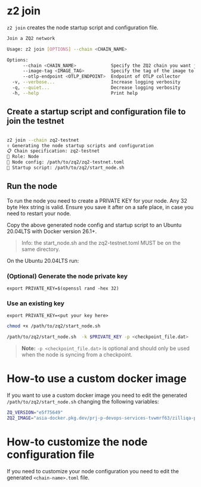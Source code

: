 # z2 join

`z2 join` creates the node startup script and configuration file.

```bash
Join a ZQ2 network

Usage: z2 join [OPTIONS] --chain <CHAIN_NAME>

Options:
      --chain <CHAIN_NAME>             Specify the ZQ2 chain you want join [possible values: zq2-infratest, zq2-devnet, zq2-testnet, zq2-mainnet]
      --image-tag <IMAGE_TAG>          Specify the tag of the image to run
      --otlp-endpoint <OTLP_ENDPOINT>  Endpoint of OTLP collector
  -v, --verbose...                     Increase logging verbosity
  -q, --quiet...                       Decrease logging verbosity
  -h, --help                           Print help
```

## Create a startup script and configuration file to join the testnet

```bash

z2 join --chain zq2-testnet
✌️ Generating the node startup scripts and configuration
📋 Chain specification: zq2-testnet
👤 Role: Node
💾 Node config: /path/to/zq2/zq2-testnet.toml
💾 Startup script: /path/to/zq2/start_node.sh
```

## Run the node

To run the node you need to create a PRIVATE KEY for your node.
Any 32 byte Hex string is valid. Ensure you save it after on a safe place, in case you need
to restart your node.

Copy the above generated node config and startup script to an Ubuntu 20.04LTS with
Docker version 26.1+.

>Info: the start_node.sh and the zq2-testnet.toml MUST be on the same directory.

On the Ubuntu 20.04LTS run:

### (Optional) Generate the node private key

`export PRIVATE_KEY=$(openssl rand -hex 32)`

### Use an existing key

`export PRIVATE_KEY=<put your key here>`


```bash
chmod +x /path/to/zq2/start_node.sh

/path/to/zq2/start_node.sh  -k $PRIVATE_KEY -p <checkpoint_file.dat>
```
> **Note:** `-p <checkpoint_file.dat>` is optional and should only be used when the node is syncing from a checkpoint.

# How-to use a custom docker image

If you want to use a custom docker image you need to edit the generated `/path/to/zq2/start_node.sh` changing the following variables:

```bash
ZQ_VERSION="e5f75649"
ZQ2_IMAGE="asia-docker.pkg.dev/prj-p-devops-services-tvwmrf63/zilliqa-public/zq2:${ZQ_VERSION}"
```

# How-to customize the node configuration file

If you need to customize your node configuration you need to edit the generated `<chain-name>.toml` file.
